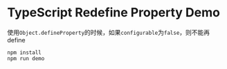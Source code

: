 TypeScript Redefine Property Demo
=================================

使用`Object.defineProperty`的时候，如果`configurable`为`false`，则不能再define

```
npm install
npm run demo
```
